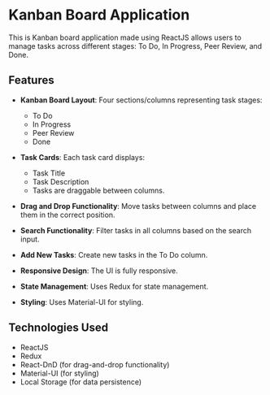 # Kanban Board Application

This is Kanban board application made using ReactJS allows users to manage tasks across different stages: To Do, In Progress, Peer Review, and Done.

## Features

- **Kanban Board Layout**: Four sections/columns representing task stages:
  - To Do
  - In Progress
  - Peer Review
  - Done

- **Task Cards**: Each task card displays:

  - Task Title
  - Task Description
  - Tasks are draggable between columns.

- **Drag and Drop Functionality**: Move tasks between columns and place them in the correct position.
- **Search Functionality**: Filter tasks in all columns based on the search input.
- **Add New Tasks**: Create new tasks in the To Do column.
- **Responsive Design**: The UI is fully responsive.
- **State Management**: Uses Redux for state management.
- **Styling**: Uses Material-UI for styling.

## Technologies Used

- ReactJS
- Redux
- React-DnD (for drag-and-drop functionality)
- Material-UI (for styling)
- Local Storage (for data persistence)
